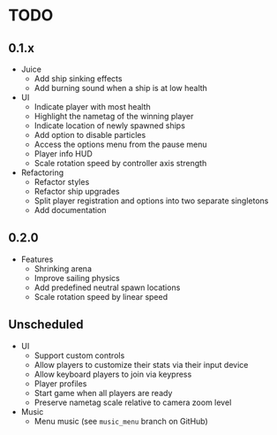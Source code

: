 # TODO

## 0.1.x

- Juice
	- Add ship sinking effects
	- Add burning sound when a ship is at low health
- UI
	- Indicate player with most health
	- Highlight the nametag of the winning player
	- Indicate location of newly spawned ships
	- Add option to disable particles
	- Access the options menu from the pause menu
	- Player info HUD
	- Scale rotation speed by controller axis strength
- Refactoring
	- Refactor styles
	- Refactor ship upgrades
	- Split player registration and options into two separate singletons
	- Add documentation

## 0.2.0

- Features
	- Shrinking arena
	- Improve sailing physics
	- Add predefined neutral spawn locations
	- Scale rotation speed by linear speed

## Unscheduled

- UI
	- Support custom controls
	- Allow players to customize their stats via their input device
	- Allow keyboard players to join via keypress
	- Player profiles
	- Start game when all players are ready
	- Preserve nametag scale relative to camera zoom level
- Music
	- Menu music (see `music_menu` branch on GitHub)
